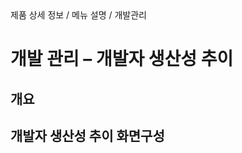 <!--breadcrumb:제품 상세 정보 / 메뉴 설명 / 개발관리--><span class="md-breadcrumb">제품 상세 정보 / 메뉴 설명 / 개발관리</span>
# 개발 관리 – 개발자 생산성 추이
<!--5th-h2-toc-->
## 개요

## 개발자 생산성 추이 화면구성

